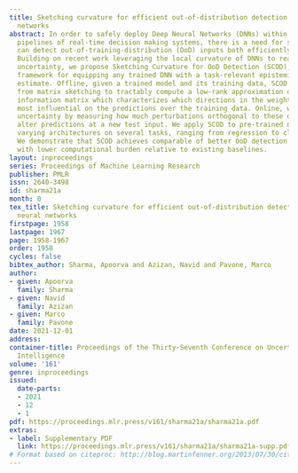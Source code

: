 ```yaml
---
title: Sketching curvature for efficient out-of-distribution detection for deep neural
  networks
abstract: In order to safely deploy Deep Neural Networks (DNNs) within the perception
  pipelines of real-time decision making systems, there is a need for safeguards that
  can detect out-of-training-distribution (OoD) inputs both efficiently and accurately.
  Building on recent work leveraging the local curvature of DNNs to reason about epistemic
  uncertainty, we propose Sketching Curvature for OoD Detection (SCOD), an architecture-agnostic
  framework for equipping any trained DNN with a task-relevant epistemic uncertainty
  estimate. Offline, given a trained model and its training data, SCOD employs tools
  from matrix sketching to tractably compute a low-rank approximation of the Fisher
  information matrix which characterizes which directions in the weight space are
  most influential on the predictions over the training data. Online, we estimate
  uncertainty by measuring how much perturbations orthogonal to these directions can
  alter predictions at a new test input. We apply SCOD to pre-trained networks of
  varying architectures on several tasks, ranging from regression to classification.
  We demonstrate that SCOD achieves comparable of better OoD detection performance
  with lower computational burden relative to existing baselines.
layout: inproceedings
series: Proceedings of Machine Learning Research
publisher: PMLR
issn: 2640-3498
id: sharma21a
month: 0
tex_title: Sketching curvature for efficient out-of-distribution detection for deep
  neural networks
firstpage: 1958
lastpage: 1967
page: 1958-1967
order: 1958
cycles: false
bibtex_author: Sharma, Apoorva and Azizan, Navid and Pavone, Marco
author:
- given: Apoorva
  family: Sharma
- given: Navid
  family: Azizan
- given: Marco
  family: Pavone
date: 2021-12-01
address:
container-title: Proceedings of the Thirty-Seventh Conference on Uncertainty in Artificial
  Intelligence
volume: '161'
genre: inproceedings
issued:
  date-parts:
  - 2021
  - 12
  - 1
pdf: https://proceedings.mlr.press/v161/sharma21a/sharma21a.pdf
extras:
- label: Supplementary PDF
  link: https://proceedings.mlr.press/v161/sharma21a/sharma21a-supp.pdf
# Format based on citeproc: http://blog.martinfenner.org/2013/07/30/citeproc-yaml-for-bibliographies/
---
```

